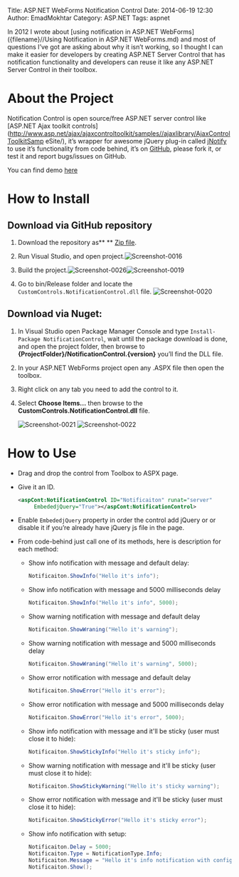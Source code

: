 Title: ASP.NET WebForms Notification Control
Date: 2014-06-19 12:30
Author: EmadMokhtar
Category: ASP.NET
Tags: aspnet

In 2012 I wrote about [using notification in ASP.NET WebForms]({filename}//Using Notification in ASP.NET WebForms.md) and most of questions I’ve got are asking about why it isn’t working, so I thought I can make it easier for developers by creating ASP.NET Server Control that has notification functionality and developers can reuse it like any ASP.NET Server Control in their toolbox.

# About the Project

Notification Control is open source/free ASP.NET server control like [ASP.NET Ajax toolkit controls](http://www.asp.net/ajax/ajaxcontroltoolkit/samples//ajaxlibrary/AjaxControlToolkitSamp eSite/), it’s wrapper for awesome jQuery plug-in called [jNotify](http://www.givainc.com/labs/jnotify_jquery_plugin.cfm) to use it’s functionality from code behind, it’s on [GitHub](https://github.com/EmadMokhtar/CustomControls.NotificationControl), please fork it, or test it and report bugs/issues on GitHub.

You can find demo [here](http://notificaitoncontrol.azurewebsites.net/)

# How to Install

## Download via GitHub repository

1.  Download the repository as** ** [Zip file](https://github.com/EmadMokhtar/CustomControls.NotificationControl/archive/master.zip).

2.  Run Visual Studio, and open       project.![Screenshot-0016](http://www.emadmokhtar.com/wp-content/uploads/Screenshot-00161.png)

3.  Build the project.![Screenshot-0026](http://www.emadmokhtar.com/wp-content/uploads/Screenshot-00261.png)![Screenshot-0019](http://www.emadmokhtar.com/wp-content/uploads/Screenshot-00191.png)

4.  Go to bin/Release folder and locate the `CustomControls.NotificationControl.dll` file. ![Screenshot-0020](http://www.emadmokhtar.com/wp-content/uploads/Screenshot-00202.png)

## Download via Nuget:
1.  In Visual Studio open Package Manager Console and type `Install-Package NotificationControl`, wait until the package download is done, and open the project folder, then browse to **{ProjectFolder}/NotificationControl.{version}** you’ll find the DLL file.

2.  In your ASP.NET WebForms project open any .ASPX file then open the toolbox.

3.  Right click on any tab you need to add the control to it.

4.  Select **Choose Items...** then browse to the **CustomControls.NotificationControl.dll** file.

    ![Screenshot-0021](http://www.emadmokhtar.com/wp-content/uploads/Screenshot-0021.png)
    ![Screenshot-0022](http://www.emadmokhtar.com/wp-content/uploads/Screenshot-0022.png)

# How to Use

-   Drag and drop the control from Toolbox to ASPX page.
-   Give it an ID.
    ```xml
    <aspCont:NotificationControl ID="Notificaiton" runat="server"
         EmbededjQuery="True"></aspCont:NotificationControl>
    ```

-   Enable `EmbededjQuery` property in order the control add jQuery or or disable it if you’re already have jQuery js file in the page.
-   From code-behind just call one of its methods, here is description for each method:
    -   Show info notification with message and default delay:
        ```csharp
        Notificaiton.ShowInfo("Hello it's info");
        ```
    -   Show info notification with message and 5000 milliseconds delay
        ```csharp
        Notificaiton.ShowInfo("Hello it's info", 5000);
        ```
    -   Show warning notification with message and default delay
        ```csharp
        Notificaiton.ShowWraning("Hello it's warning");
        ```
    -   Show warning notification with message and 5000 milliseconds
        delay
        ```csharp
        Notificaiton.ShowWraning("Hello it's warning", 5000);
        ```
    -   Show error notification with message and default delay
        ```csharp
        Notificaiton.ShowError("Hello it's error");
        ```
    -   Show error notification with message and 5000 milliseconds delay
        ```csharp
        Notificaiton.ShowError("Hello it's error", 5000);
        ```
    -   Show info notification with message and it'll be sticky (user
        must close it to hide):
        ```csharp
        Notificaiton.ShowStickyInfo("Hello it's sticky info");
        ```
    -   Show warning notification with message and it'll be sticky (user
        must close it to hide):
        ```csharp
        Notificaiton.ShowStickyWarning("Hello it's sticky warning");

        ```
    -   Show error notification with message and it'll be sticky (user
        must close it to hide):
        ```csharp
        Notificaiton.ShowStickyError("Hello it's sticky error");
        ```
    -   Show info notification with setup:
        ```csharp
        Notificaiton.Delay = 5000;
        Notificaiton.Type = NotificationType.Info;
        Notificaiton.Message = "Hello it's info notification with configuration and Show() only";
        Notificaiton.Show();

        ```
